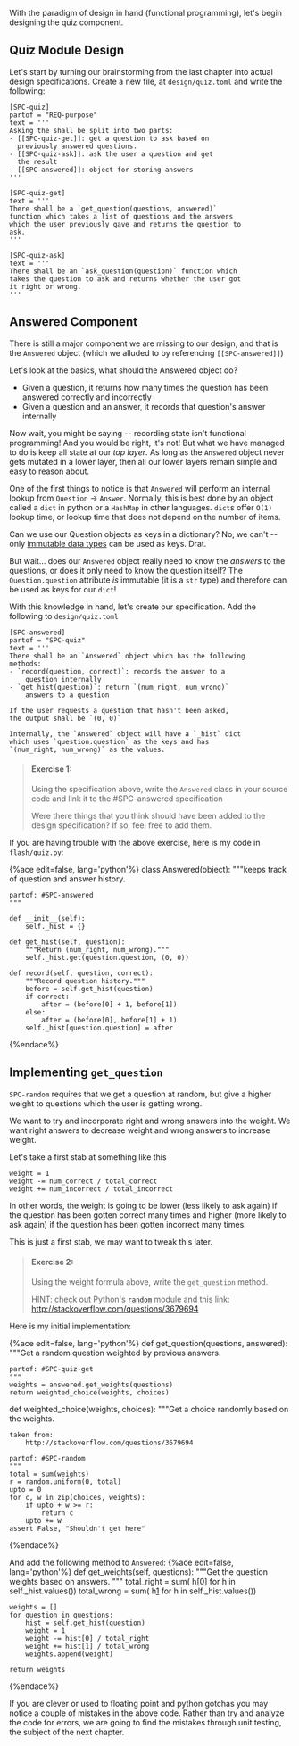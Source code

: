 With the paradigm of design in hand (functional programming), let's begin
designing the quiz component.

## Quiz Module Design

Let's start by turning our brainstorming from the last chapter into
actual design specifications. Create a new file, at
`design/quiz.toml` and write the following:

```
[SPC-quiz]
partof = "REQ-purpose"
text = '''
Asking the shall be split into two parts:
- [[SPC-quiz-get]]: get a question to ask based on
  previously answered questions.
- [[SPC-quiz-ask]]: ask the user a question and get
  the result
- [[SPC-answered]]: object for storing answers
'''

[SPC-quiz-get]
text = '''
There shall be a `get_question(questions, answered)`
function which takes a list of questions and the answers
which the user previously gave and returns the question to
ask.
'''

[SPC-quiz-ask]
text = '''
There shall be an `ask_question(question)` function which
takes the question to ask and returns whether the user got
it right or wrong.
'''
```

## Answered Component

There is still a major component we are missing to our design, and that is the
`Answered` object (which we alluded to by referencing `[[SPC-answered]]`)

Let's look at the basics, what should the Answered object do?
- Given a question, it returns how many times the question has been answered
  correctly and incorrectly
- Given a question and an answer, it records that question's answer internally

Now wait, you might be saying -- recording state isn't functional programming!
And you would be right, it's not! But what we have managed to do is keep all
state at our *top layer*. As long as the `Answered` object never gets mutated in
a lower layer, then all our lower layers remain simple and easy to reason about.

One of the first things to notice is that `Answered` will perform an internal
lookup from `Question` -> `Answer`. Normally, this is best done by an object
called a `dict` in python or a `HashMap` in other languages. `dict`s offer
`O(1)` lookup time, or lookup time that does not depend on the number of items.

Can we use our Question objects as keys in a dictionary? No, we can't -- only
[immutable data types][1] can be used as keys. Drat.

But wait... does our `Answered` object really need to know the *answers* to the
questions, or does it only need to know the question itself? The
`Question.question` attribute *is* immutable (it is a `str` type) and therefore
can be used as keys for our `dict`!

With this knowledge in hand, let's create our specification. Add the following
to `design/quiz.toml`

```
[SPC-answered]
partof = "SPC-quiz"
text = '''
There shall be an `Answered` object which has the following
methods:
- `record(question, correct)`: records the answer to a
    question internally
- `get_hist(question)`: return `(num_right, num_wrong)`
    answers to a question

If the user requests a question that hasn't been asked,
the output shall be `(0, 0)`

Internally, the `Answered` object will have a `_hist` dict
which uses `question.question` as the keys and has
`(num_right, num_wrong)` as the values.
```

> #### Exercise 1:
> Using the specification above, write the `Answered` class in your source code
> and link it to the #SPC-answered specification
>
> Were there things that you think should have been added to the design
> specification? If so, feel free to add them.

If you are having trouble with the above exercise, here is my code in
`flash/quiz.py`:

{%ace edit=false, lang='python'%}
class Answered(object):
    """keeps track of question and answer history.

    partof: #SPC-answered
    """

    def __init__(self):
        self._hist = {}

    def get_hist(self, question):
        """Return (num_right, num_wrong)."""
        self._hist.get(question.question, (0, 0))

    def record(self, question, correct):
        """Record question history."""
        before = self.get_hist(question)
        if correct:
            after = (before[0] + 1, before[1])
        else:
            after = (before[0], before[1] + 1)
        self._hist[question.question] = after
{%endace%}

## Implementing `get_question`

`SPC-random` requires that we get a question at random, but give a higher weight
to questions which the user is getting wrong.

We want to try and incorporate right and wrong answers into the weight. We want
right answers to decrease weight and wrong answers to increase weight.

Let's take a first stab at something like this
```
weight = 1
weight -= num_correct / total_correct
weight += num_incorrect / total_incorrect
```

In other words, the weight is going to be lower (less likely to ask again) if
the question has been gotten correct many times and higher (more likely to ask
again) if the question has been gotten incorrect many times.

This is just a first stab, we may want to tweak this later.

> #### Exercise 2:
> Using the weight formula above, write the `get_question` method.
>
> HINT: check out Python's [`random`][2] module and this link:
>   http://stackoverflow.com/questions/3679694

Here is my initial implementation:

{%ace edit=false, lang='python'%}
def get_question(questions, answered):
    """Get a random question weighted by
    previous answers.

    partof: #SPC-quiz-get
    """
    weights = answered.get_weights(questions)
    return weighted_choice(weights, choices)


def weighted_choice(weights, choices):
    """Get a choice randomly based on the weights.

    taken from:
        http://stackoverflow.com/questions/3679694

    partof: #SPC-random
    """
    total = sum(weights)
    r = random.uniform(0, total)
    upto = 0
    for c, w in zip(choices, weights):
        if upto + w >= r:
            return c
        upto += w
    assert False, "Shouldn't get here"
{%endace%}

And add the following method to `Answered`:
{%ace edit=false, lang='python'%}
def get_weights(self, questions):
    """Get the question weights based on answers.
    """
    total_right = sum(
        h[0] for h in self._hist.values())
    total_wrong = sum(
        h[1] for h in self._hist.values())

    weights = []
    for question in questions:
        hist = self.get_hist(question)
        weight = 1
        weight -= hist[0] / total_right
        weight += hist[1] / total_wrong
        weights.append(weight)

    return weights
{%endace%}

If you are clever or used to floating point and python gotchas
you may notice a couple of mistakes in the above code. Rather than try and
analyze the code for errors, we are going to find the mistakes
through unit testing, the subject of the next chapter.

[1]: https://docs.python.org/2/reference/datamodel.html
[2]: https://docs.python.org/3/library/random.html#module-random
